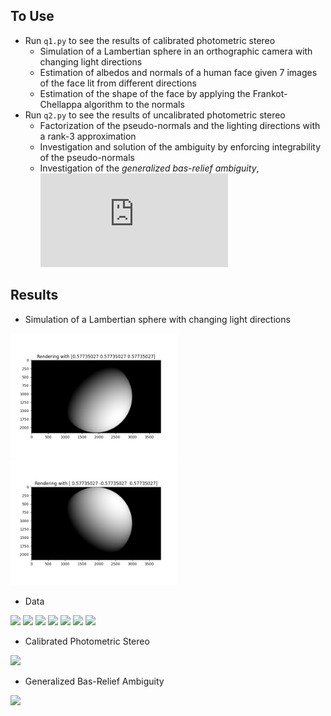 ## To Use
* Run ```q1.py``` to see the results of calibrated photometric stereo
    * Simulation of a Lambertian sphere in an orthographic camera with changing light directions
    * Estimation of albedos and normals of a human face given 7 images of the face lit from different directions
    * Estimation of the shape of the face by applying the Frankot-Chellappa algorithm to the normals
* Run ```q2.py``` to see the results of uncalibrated photometric stereo
    * Factorization of the pseudo-normals and the lighting directions with a rank-3 approximation
    * Investigation and solution of the ambiguity by enforcing integrability of the pseudo-normals
    * Investigation of the *generalized bas-relief ambiguity*, ![equation](https://latex.codecogs.com/gif.latex?%5Cbg_white%20%5Clambda%20f%28x%2Cy%29&plus;%5Cmu%20x&plus;%5Cnu%20y)
   

## Results
* Simulation of a Lambertian sphere with changing light directions
<p float="left">
  <img src="https://github.com/Geniussh/Computer-Vision/blob/main/HW6/results/Q1b_1.png" height="200px">
  <img src="https://github.com/Geniussh/Computer-Vision/blob/main/HW6/results/Q1b_2.png" height="200px">
</p>
  
* Data
<p float="left">
  <img src="https://user-images.githubusercontent.com/44150278/143800484-3c056242-dab9-4165-a5c1-2a75299117d7.png" height="100px">
  <img src="https://user-images.githubusercontent.com/44150278/143800508-e7ec2bff-ce4c-4203-8be8-4d239d40dc42.png" height="100px">
  <img src="https://user-images.githubusercontent.com/44150278/143800534-ebea025d-d88a-48d0-b714-1693223991ee.png" height="100px">
  <img src="https://user-images.githubusercontent.com/44150278/143800552-3860425c-72ed-47ae-8b1b-38aa87554f5e.png" height="100px">
  <img src="https://user-images.githubusercontent.com/44150278/143800576-3e57c50a-81e5-4a19-8481-5a23f7a0ca3d.png" height="100px">
  <img src="https://user-images.githubusercontent.com/44150278/143800619-45a986e8-f647-4059-84c8-eb88ade7c64c.png" height="100px">
  <img src="https://user-images.githubusercontent.com/44150278/143800675-71a8bf9f-79db-40f5-bd3c-2eb4b2ae4e43.png" height="100px">
</p>
  
* Calibrated Photometric Stereo
<p float="left">
  <img src="https://github.com/Geniussh/Computer-Vision/blob/main/HW6/results/demo.gif" height="300px">
</p>
  
* Generalized Bas-Relief Ambiguity
<p float="left">
  <img src="https://user-images.githubusercontent.com/44150278/143801597-a169fd25-cf7a-4583-ae83-7621250c7584.png" width="500px">
</p>

